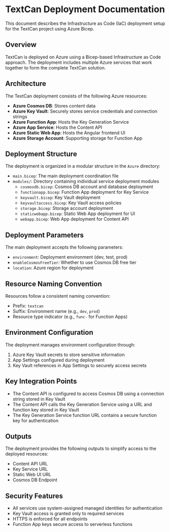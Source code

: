 # TextCan Deployment Documentation

This document describes the Infrastructure as Code (IaC) deployment setup for the TextCan project using Azure Bicep.

## Overview

TextCan is deployed on Azure using a Bicep-based Infrastructure as Code approach. The deployment includes multiple Azure services that work together to form the complete TextCan solution.

## Architecture

The TextCan deployment consists of the following Azure resources:

- **Azure Cosmos DB**: Stores content data
- **Azure Key Vault**: Securely stores service credentials and connection strings
- **Azure Function App**: Hosts the Key Generation Service
- **Azure App Service**: Hosts the Content API
- **Azure Static Web App**: Hosts the Angular frontend UI
- **Azure Storage Account**: Supporting storage for Function App

## Deployment Structure

The deployment is organized in a modular structure in the `Azure` directory:

- `main.bicep`: The main deployment coordination file
- `modules/`: Directory containing individual service deployment modules
  - `cosmosdb.bicep`: Cosmos DB account and database deployment
  - `functionapp.bicep`: Function App deployment for Key Service
  - `keyvault.bicep`: Key Vault deployment
  - `keyvaultaccess.bicep`: Key Vault access policies
  - `storage.bicep`: Storage account deployment
  - `staticwebapp.bicep`: Static Web App deployment for UI
  - `webapp.bicep`: Web App deployment for Content API

## Deployment Parameters

The main deployment accepts the following parameters:

- `environment`: Deployment environment (dev, test, prod)
- `enableCosmosFreeTier`: Whether to use Cosmos DB free tier
- `location`: Azure region for deployment

## Resource Naming Convention

Resources follow a consistent naming convention:
- Prefix: `textcan`
- Suffix: Environment name (e.g., `dev`, `prod`)
- Resource type indicator (e.g., `func-` for Function Apps)

## Environment Configuration

The deployment manages environment configuration through:

1. Azure Key Vault secrets to store sensitive information
2. App Settings configured during deployment
3. Key Vault references in App Settings to securely access secrets

## Key Integration Points

- The Content API is configured to access Cosmos DB using a connection string stored in Key Vault
- The Content API calls the Key Generation Service using a URL and function key stored in Key Vault
- The Key Generation Service function URL contains a secure function key for authentication

## Outputs

The deployment provides the following outputs to simplify access to the deployed resources:
- Content API URL
- Key Service URL
- Static Web UI URL
- Cosmos DB Endpoint

## Security Features

- All services use system-assigned managed identities for authentication
- Key Vault access is granted only to required services
- HTTPS is enforced for all endpoints
- Function App keys secure access to serverless functions
